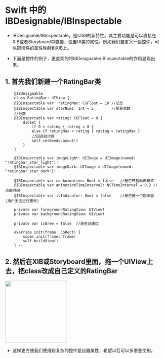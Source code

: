 # Swift 中的 IBDesignable/IBInspectable

* IBDesignable/IBInspectable，是iOS8的新特性。其主要功能是可以直接在XIB或者Storyboard中直接，设置UI类的属性。例如我们自定义一些控件，可以把控件的属性映射到XIB上。

* 下面是控件的例子，更直观的将IBDesignable/IBInspectable的作用显现出来。
<!-- more -->
## 1. 首先我们新建一个RatingBar类

     	@IBDesignable
     	class RatingBar: UIView {
     	@IBInspectable var  ratingMax: CGFloat = 10	//总分
     	@IBInspectable var starNums: Int = 5		//星星总数
     	//分数
     	@IBInspectable var rating: CGFloat = 0 {
     		didSet {
     			if 0 > rating { rating = 0 }
     			else if ratingMax < rating { rating = ratingMax }
     			//回调给代理
     			self.setNeedsLayout()
     		}
     	}
     	
     	@IBInspectable var imageLight: UIImage = UIImage(named: "ratingbar_star_light")!
     	@IBInspectable var imageDark: UIImage = UIImage(named: "ratingbar_star_dark")!
     	
     	@IBInspectable var canAnimation: Bool = false	//是否开启动画模式
     	@IBInspectable var animationTimeInterval: NSTimeInterval = 0.2 //动画时间
     	@IBInspectable var isIndicator: Bool = false	//是否是一个指示器 (用户无法进行更改)
     	
     	private var foregroundRatingView: UIView!
     	private var backgroundRatingView: UIView!
     	
     	private var isDrew = false	//是否创建过
     	
     	override init(frame: CGRect) {
     		super.init(frame: frame)
     		self.buildView()
     	} ·· 

## 2. 然后在XIB或Storyboard里面，拖一个UIView上去，把class改成自己定义的RatingBar

   <img src="http://7xpxoe.com1.z0.glb.clouddn.com/%E5%B1%8F%E5%B9%95%E5%BF%AB%E7%85%A7%202016-11-21%2010.53.07%20AM.png"  width="200px" />
   
* 这样更方便我们使用较复杂的控件是设置属性，希望以后可以多借鉴使用。

  ​           